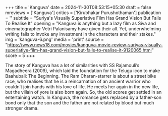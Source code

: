 +++
title = 'Kanguva'
date = 2024-11-30T08:53:15+05:30
draft = false
mreviews = ['Kanguva']
critics = ['Kirubhakar Purushothaman']
publication = ''
subtitle = "Suriya's Visually Superlative Film Has Grand Vision But Fails To Realise It"
opening = "Kanguva is anything but a lazy film as Siva and cinematographer Vetri Palanisamy have given their all. Yet, underwhelming writing fails to invoke any investment in the characters and their stakes."
img = 'kanguva-6.png'
media = 'print'
source = "https://www.news18.com/movies/kanguva-movie-review-suriyas-visually-superlative-film-has-grand-vision-but-fails-to-realise-it-9120065.html"
score = 5
+++

The story of Kanguva has a lot of similarities with SS Rajamouli’s Magadheera (2009), which laid the foundation for the Telugu icon to make Baahubali: The Beginning. The Ram Charan-starrer is about a street bike race, who realises that he is a reincarnation of an ancient warrior who couldn’t join hands with his love of life. He meets her again in the new life, but the villain of yore is also born again. So, the old scores get settled in an entertaining watch. In Kanguva, the romance gets replaced by a father-son bond only that the son and the father are not related by blood but much stronger drama.
